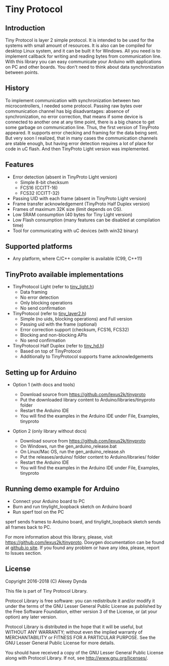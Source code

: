 # Tiny Protocol

## Introduction

Tiny Protocol is layer 2 simple protocol. It is intended to be used for the systems with
small amount of resources. It is also can be compiled for desktop Linux system, and it can
be built it for Windows. All you need is to implement callback for writing and
reading bytes from communication line.
With this library you can easy communicate your Arduino with applications
on PC and other boards. You don't need to think about data synchronization
between points.

## History

To implement communication with synchronization between two microcontrollers, I needed some
protocol. Passing raw bytes over communication channel has big disadvantages: absence of 
synchronization, no error correction, that means if some device is connected to another 
one at any time point, there is a big chance to get some garbage on communication line.
Thus, the first version of TinyProto appeared. It supports error checking and framing for
the data being sent. But very soon I realized, that in many cases the communication channels
are stable enough, but having error detection requires a lot of place for code in uC flash.
And then TinyProto Light version was implemented.

## Features

 * Error detection (absent in TinyProto Light version)
   * Simple 8-bit checksum
   * FCS16 (CCITT-16)
   * FCS32 (CCITT-32)
 * Passing UID with each frame (absent in TinyProto Light version)
 * Frame transfer acknowledgement (TinyProto Half Duplex version)
 * Frames of maximum 32K size (limit depends on OS).
 * Low SRAM consumption (40 bytes for Tiny Light version)
 * Low Flash consumption (many features can be disabled at compilation time)
 * Tool for communicating with uC devices (with win32 binary)

## Supported platforms

 * Any platform, where C/C++ compiler is available (C99, C++11)

## TinyProto available implementations

 * TinyProtocol Light (refer to [tiny_light.h](inc/tiny_light.h))
   * Data framing
   * No error detection
   * Only blocking operations
   * No send confirmation
 * TinyProtocol (refer to [tiny_layer2.h](inc/tiny_layer2.h))
   * Simple (no uids, blocking operations) and Full version
   * Passing uid with the frame (optional)
   * Error correction support (checksum, FCS16, FCS32)
   * Blocking and non-blocking APIs
   * No send confirmation
 * TinyProtocol Half Duplex (refer to [tiny_hd.h](inc/tiny_hd.h))
   * Based on top of TinyProtocol
   * Additionally to TinyProtocol supports frame acknowledgements

## Setting up for Arduino

 * Option 1 (with docs and tools)
   * Download source from https://github.com/lexus2k/tinyproto
   * Put the downloaded library content to Arduino/libraries/tinyproto folder
   * Restart the Arduino IDE
   * You will find the examples in the Arduino IDE under File, Examples, tinyproto

 * Option 2 (only library without docs)
   * Download source from https://github.com/lexus2k/tinyproto
   * On Windows, run the gen_arduino_release.bat
   * On Linux/Mac OS, run the gen_arduino_release.sh
   * Put the releases/arduino/ folder content to Arduino/libraries/ folder
   * Restart the Arduino IDE
   * You will find the examples in the Arduino IDE under File, Examples, tinyproto

## Running demo example for Arduino

 * Connect your Arduino board to PC
 * Burn and run tinylight_loopback sketch on Arduino board
 * Run sperf tool on the PC

sperf sends frames to Arduino board, and tinylight_loopback sketch sends all frames back to PC.


For more information about this library, please, visit https://github.com/lexus2k/tinyproto.
Doxygen documentation can be found at [github.io site](http://lexus2k.github.io/tinyproto).
If you found any problem or have any idea, please, report to Issues section.

## License

Copyright 2016-2018 (C) Alexey Dynda

This file is part of Tiny Protocol Library.

Protocol Library is free software: you can redistribute it and/or modify
it under the terms of the GNU Lesser General Public License as published by
the Free Software Foundation, either version 3 of the License, or
(at your option) any later version.

Protocol Library is distributed in the hope that it will be useful,
but WITHOUT ANY WARRANTY; without even the implied warranty of
MERCHANTABILITY or FITNESS FOR A PARTICULAR PURPOSE.  See the
GNU Lesser General Public License for more details.

You should have received a copy of the GNU Lesser General Public License
along with Protocol Library.  If not, see <http://www.gnu.org/licenses/>.

